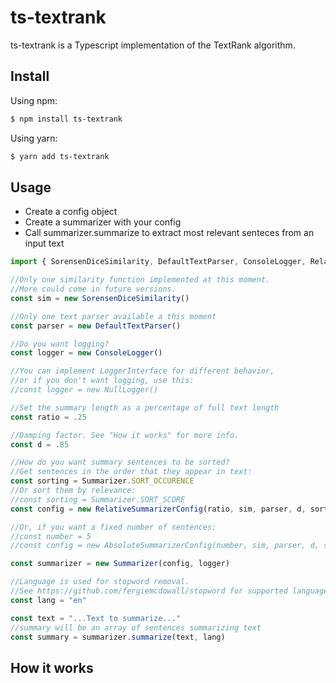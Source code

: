 # ts-textrank

ts-textrank is a Typescript implementation of the TextRank algorithm. 

## Install

Using npm:
```bash
$ npm install ts-textrank
```

Using yarn:

```bash
$ yarn add ts-textrank
```

## Usage

- Create a config object
- Create a summarizer with your config
- Call summarizer.summarize to extract most relevant senteces from an input text

```js
import { SorensenDiceSimilarity, DefaultTextParser, ConsoleLogger, RelativeSummarizerConfig, Summarizer, NullLogger, Sentence } from "ts-textrank";

//Only one similarity function implemented at this moment.
//More could come in future versions.
const sim = new SorensenDiceSimilarity()

//Only one text parser available a this moment
const parser = new DefaultTextParser()

//Do you want logging?
const logger = new ConsoleLogger()

//You can implement LoggerInterface for different behavior,
//or if you don't want logging, use this:
//const logger = new NullLogger()

//Set the summary length as a percentage of full text length
const ratio = .25 

//Damping factor. See "How it works" for more info.
const d = .85

//How do you want summary sentences to be sorted?
//Get sentences in the order that they appear in text:
const sorting = Summarizer.SORT_OCCURENCE
//Or sort them by relevance:
//const sorting = Summarizer.SORT_SCORE
const config = new RelativeSummarizerConfig(ratio, sim, parser, d, sorting)

//Or, if you want a fixed number of sentences:
//const number = 5
//const config = new AbsoluteSummarizerConfig(number, sim, parser, d, sorting)    

const summarizer = new Summarizer(config, logger)

//Language is used for stopword removal.
//See https://github.com/fergiemcdowall/stopword for supported languages
const lang = "en"

const text = "...Text to summarize..."
//summary will be an array of sentences summarizing text
const summary = summarizer.summarize(text, lang)
```    

## How it works
